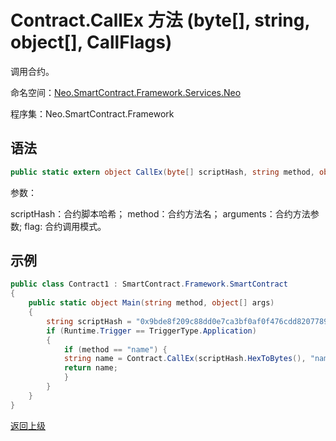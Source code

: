 # Contract.CallEx 方法 (byte[], string, object[], CallFlags)

调用合约。

命名空间：[Neo.SmartContract.Framework.Services.Neo](../../neo.md)

程序集：Neo.SmartContract.Framework

## 语法

```c#
public static extern object CallEx(byte[] scriptHash, string method, object[] arguments, CallFlags flag)
```

参数：

scriptHash：合约脚本哈希；
method：合约方法名；
arguments：合约方法参数;
flag: 合约调用模式。

## 示例

```c#
public class Contract1 : SmartContract.Framework.SmartContract
{
    public static object Main(string method, object[] args)
    {
        string scriptHash = "0x9bde8f209c88dd0e7ca3bf0af0f476cdd8207789";
        if (Runtime.Trigger == TriggerType.Application)
        {
            if (method == "name") {
            string name = Contract.CallEx(scriptHash.HexToBytes(), "name", new object[]{}, CallFlags.ReadOnly);
            return name;
            }
        }  
    }
}
```



[返回上级](../Contract.md)